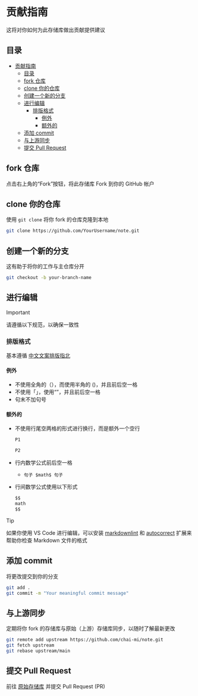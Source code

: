 # 贡献指南

这将对你如何为此存储库做出贡献提供建议

## 目录

- [贡献指南](#贡献指南)
  - [目录](#目录)
  - [fork 仓库](#fork-仓库)
  - [clone 你的仓库](#clone-你的仓库)
  - [创建一个新的分支](#创建一个新的分支)
  - [进行编辑](#进行编辑)
    - [排版格式](#排版格式)
      - [例外](#例外)
      - [额外的](#额外的)
  - [添加 commit](#添加-commit)
  - [与上游同步](#与上游同步)
  - [提交 Pull Request](#提交-pull-request)

## fork 仓库

点击右上角的“Fork”按钮，将此存储库 Fork 到你的 GitHub 帐户

## clone 你的仓库

使用 `git clone` 将你 fork 的仓库克隆到本地

```bash
git clone https://github.com/YourUsername/note.git
```

## 创建一个新的分支

这有助于将你的工作与主仓库分开

```bash
git checkout -b your-branch-name
```

## 进行编辑

> [!IMPORTANT]
> 请遵循以下规范，以确保一致性

### 排版格式

基本遵循 [中文文案排版指北](https://github.com/sparanoid/chinese-copywriting-guidelines/blob/master/README.zh-Hans.md)

#### 例外

- 不使用全角的（），而使用半角的 ()，并且前后空一格
- 不使用「」，使用“”，并且前后空一格
- 句末不加句号

#### 额外的

- 不使用行尾空两格的形式进行换行，而是额外一个空行

  ```markdown
  P1

  P2
  ```

- 行内数学公式前后空一格
  - `句子 $math$ 句子`
- 行间数学公式使用以下形式

  ```markdown
  $$
  math
  $$
  ```

> [!TIP]
> 如果你使用 VS Code 进行编辑，可以安装 [markdownlint](https://marketplace.visualstudio.com/items?itemName=DavidAnson.vscode-markdownlint) 和 [autocorrect](https://marketplace.visualstudio.com/items?itemName=huacnlee.autocorrect) 扩展来帮助你检查 Markdown 文件的格式

## 添加 commit

将更改提交到你的分支

```bash
git add .
git commit -m "Your meaningful commit message"
```

## 与上游同步

定期将你 fork 的存储库与原始（上游）存储库同步，以随时了解最新更改

```bash
git remote add upstream https://github.com/chai-mi/note.git
git fetch upstream
git rebase upstream/main
```

## 提交 Pull Request

前往 [原始存储库](https://github.com/chai-mi/note/pulls) 并提交 Pull Request (PR)
